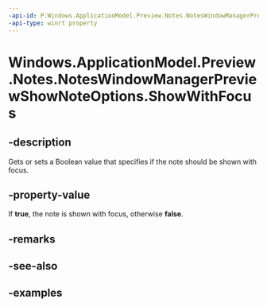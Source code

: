 ```yaml
---
-api-id: P:Windows.ApplicationModel.Preview.Notes.NotesWindowManagerPreviewShowNoteOptions.ShowWithFocus
-api-type: winrt property
---
```


<!-- Property syntax.
public bool ShowWithFocus { get;  set; }
-->

# Windows.ApplicationModel.Preview.Notes.NotesWindowManagerPreviewShowNoteOptions.ShowWithFocus

## -description
Gets or sets a Boolean value that specifies if the note should be shown with focus.

## -property-value
If **true**, the note is shown with focus, otherwise **false**.

## -remarks

## -see-also

## -examples

